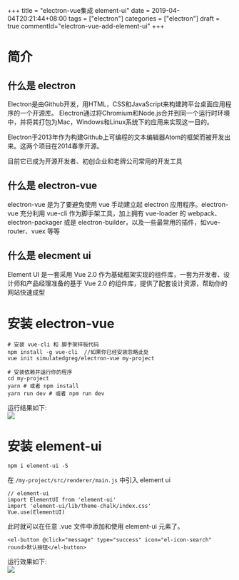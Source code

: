 +++
title = "electron-vue集成 element-ui"
date = 2019-04-04T20:21:44+08:00
tags = ["electron"]
categories = ["electron"]
draft = true
commentId="electron-vue-add-element-ui"
+++

# 简介
## 什么是 electron
Electron是由Github开发，用HTML，CSS和JavaScript来构建跨平台桌面应用程序的一个开源库。 Electron通过将Chromium和Node.js合并到同一个运行时环境中，并将其打包为Mac，Windows和Linux系统下的应用来实现这一目的。

Electron于2013年作为构建Github上可编程的文本编辑器Atom的框架而被开发出来。这两个项目在2014春季开源。

目前它已成为开源开发者、初创企业和老牌公司常用的开发工具


## 什么是 electron-vue
electron-vue 是为了要避免使用 vue 手动建立起 electron 应用程序。electron-vue 充分利用 vue-cli 作为脚手架工具，加上拥有 vue-loader 的 webpack、electron-packager 或是 electron-builder，以及一些最常用的插件，如vue-router、vuex 等等

## 什么是 elecment ui
Element UI 是一套采用 Vue 2.0 作为基础框架实现的组件库，一套为开发者、设计师和产品经理准备的基于 Vue 2.0 的组件库，提供了配套设计资源，帮助你的网站快速成型


# 安装 electron-vue

```
# 安装 vue-cli 和 脚手架样板代码
npm install -g vue-cli  //如果你已经安装忽略此处
vue init simulatedgreg/electron-vue my-project

# 安装依赖并运行你的程序
cd my-project
yarn # 或者 npm install
yarn run dev # 或者 npm run dev
```
运行结果如下:  
![](http://pic.artacode.com/TIM截图20190404174833.png)

# 安装 element-ui

```
npm i element-ui -S
```

在 `/my-project/src/renderer/main.js` 中引入 element ui
```
// element-ui
import ElementUI from 'element-ui'
import 'element-ui/lib/theme-chalk/index.css'
Vue.use(ElementUI)
```
此时就可以在任意 .vue 文件中添加和使用 element-ui 元素了。

```
<el-button @click="message" type="success" icon="el-icon-search" round>默认按钮</el-button>
```
运行效果如下:  
![](http://pic.artacode.com/2.png)
